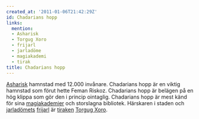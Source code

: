 ```yaml
---
created_at: '2011-01-06T21:42:29Z'
id: Chadarians hopp
links:
  mention:
  - Asharisk
  - Torgug Xoro
  - frijarl
  - jarladöme
  - magiakademi
  - tirak
title: Chadarians hopp
---
```


[Asharisk] hamnstad med 12.000 invånare. Chadarians hopp är en viktig hamnstad som förut hette Feman
Riskoz. Chadarians hopp är belägen på en hög klippa som gör den i princip ointaglig. Chadarians hopp
är mest känd för sina [magiakademier] och storslagna bibliotek. Härskaren i staden och
[jarladömets][] [frijarl] är [tiraken][] [Torgug Xoro].

  [Asharisk]: Asharisk
  [magiakademier]: magiakademi
  [jarladömets]: jarladöme
  [frijarl]: frijarl
  [tiraken]: tirak
  [Torgug Xoro]: Torgug_Xoro